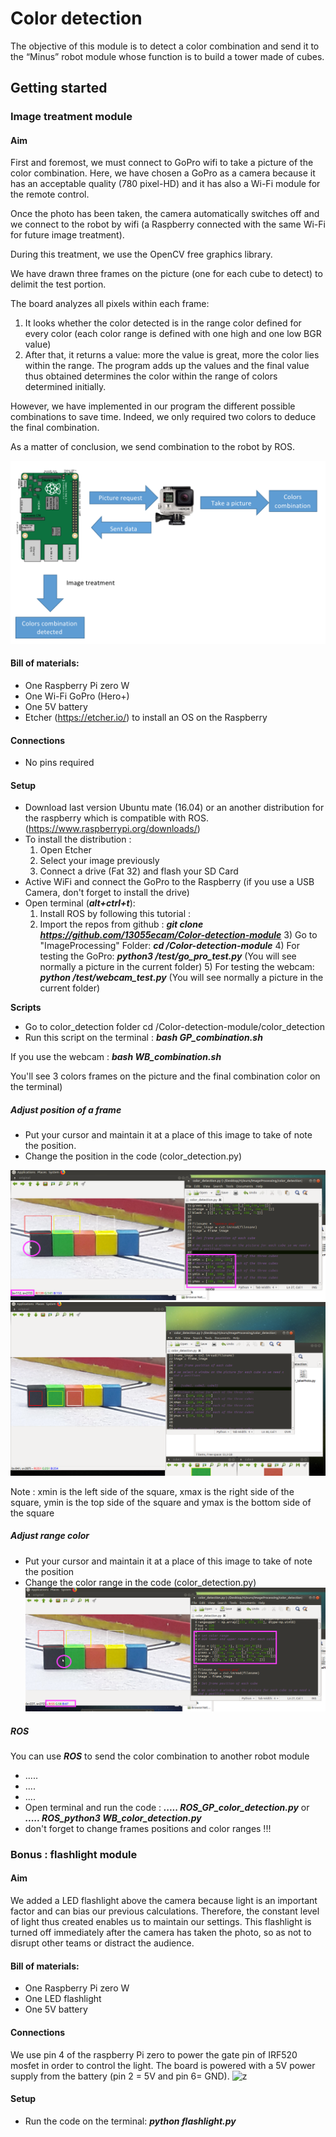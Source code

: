 # Color detection

The objective of this module is to detect a color combination and send it to the “Minus” robot module whose function is to build a tower made of cubes.

## Getting started

### Image treatment module


#### Aim 

First and foremost, we must connect to GoPro wifi to take a picture of the color combination. Here, we have chosen a GoPro as a camera because it has an acceptable quality (780 pixel-HD) and it has also a Wi-Fi module for the remote control.

Once the photo has been taken, the camera automatically switches off and we connect to the robot by wifi (a Raspberry connected with the same Wi-Fi for future image treatment).

During this treatment, we use the OpenCV free graphics library.

We have drawn three frames on the picture (one for each cube to detect) to delimit the test portion. 
  
The board analyzes all pixels within each frame: 
1.	It looks whether the color detected is in the range color defined for every color (each color range is defined with one high and one low BGR value)
2.	After that, it returns a value: more the value is great, more the color lies within the range. The program adds up the values and the final value thus obtained determines the color within the range of colors determined initially. 

However, we have implemented in our program the different possible combinations to save time. Indeed, we only required two colors to deduce the final combination.

As a matter of conclusion, we send combination to the robot by ROS. 

![z](/Pictures/image1.png)
#### Bill of materials: 

- One Raspberry Pi zero W
- One Wi-Fi GoPro (Hero+) 
- One 5V battery
- Etcher (https://etcher.io/) to install an OS on the Raspberry

#### Connections

- No pins required  

#### Setup 
- Download last version Ubuntu mate (16.04) or an another distribution for the raspberry which is compatible with ROS.
(https://www.raspberrypi.org/downloads/)
- To install the distribution : 
	1) Open Etcher
	2) Select your image previously
	3) Connect a drive (Fat 32) and flash your SD Card 
- Active WiFi and connect the GoPro to the Raspberry (if you use a USB Camera, don't forget to install the drive) 
- Open terminal (***alt+ctrl+t***):
	1) Install ROS by following this tutorial : 
	2) Import the repos from github : ***git clone https://github.com/13055ecam/Color-detection-module***
    	3) Go to "ImageProcessing" Folder: ***cd /Color-detection-module***
    	4) For testing the GoPro: ***python3 /test/go_pro_test.py*** (You will see normally a picture in the current folder)
    	5) For testing the webcam: ***python /test/webcam_test.py*** (You will see normally a picture in the current folder)
	
**Scripts**
- Go to color_detection folder cd /Color-detection-module/color_detection 
- Run this script on the terminal : ***bash GP_combination.sh*** 

If you use the webcam : ***bash WB_combination.sh***  

You'll see 3 colors frames on the picture and the final combination color on the terminal)

##### Adjust position of a frame
- Put your cursor and maintain it at a place of this image to take of note the position. 
- Change the position in the code (color_detection.py) 

![before](/Pictures/image2.png)
![after](/Pictures/image3.png)

Note : xmin is the left side of the square, xmax is the right side of the square, ymin is the top side of the square and ymax is the bottom side of the square

##### Adjust range color 
- Put your cursor and maintain it at a place of this image to take of note the position
- Change the color range in the code (color_detection.py)
![z](/Pictures/image4.png)

##### ROS

You can use ***ROS*** to send the color combination to another robot module
- .....
- .... 
- .... 
- Open terminal and run the code : ***..... ROS_GP_color_detection.py*** or ***..... ROS_python3 WB_color_detection.py***
- don't forget to change frames positions and color ranges !!!
### Bonus : flashlight module

#### Aim

We added a LED flashlight above the camera because light is an important factor and can bias our previous calculations. Therefore, the constant level of light thus created enables us to maintain our settings. This flashlight is turned off immediately after the camera has taken the photo, so as not to disrupt other teams or distract the audience. 

#### Bill of materials: 

- One Raspberry Pi zero W
- One LED flashlight 
- One 5V battery

#### Connections

We use pin 4 of the raspberry Pi zero to power the gate pin of IRF520 mosfet in order to control the light. The board is powered with a 5V power supply from the battery (pin 2 = 5V and pin 6= GND).
![z](/Pictures/image6.png)

#### Setup 
- Run the code on the terminal: ***python flashlight.py*** 

